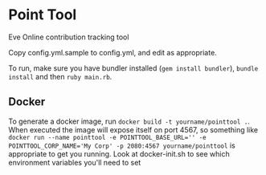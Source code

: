 Point Tool
============

Eve Online contribution tracking tool

Copy config.yml.sample to config.yml, and edit as appropriate.

To run, make sure you have bundler installed (`gem install bundler`), `bundle install` and then `ruby main.rb`.


## Docker
To generate a docker image, run `docker build -t yourname/pointtool .`. When executed the image will expose itself on port 4567, so something like `docker run --name pointtool -e POINTTOOL_BASE_URL='' -e POINTTOOL_CORP_NAME='My Corp' -p 2080:4567 yourname/pointtool` is appropriate to get you running. Look at docker-init.sh to see which environment variables you'll need to set
